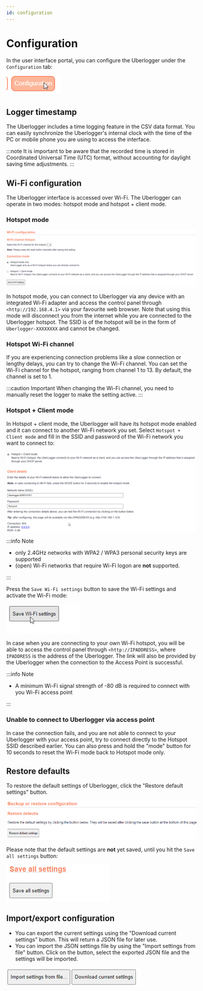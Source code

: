 ```yaml
---
id: configuration
---
```


# Configuration

In the user interface portal, you can configure the Uberlogger under the
`Configuration` tab:

![A close-up of a sign Description automatically generated](media/image16.png)

## Logger timestamp

The Uberlogger includes a time logging feature in the CSV data format.
You can easily synchronize the Uberlogger's internal clock with the time of the PC or mobile phone you are using to access the interface.

:::note
It is important to be aware that the recorded time is stored in Coordinated Universal Time (UTC) format, without accounting for daylight saving time adjustments.
:::

## Wi-Fi configuration

The Uberlogger interface is accessed over Wi-Fi. The Uberlogger can
operate in two modes: hotspot mode and hotspot + client mode.

### Hotspot mode

![A white background with black text Description automatically generated](media/image23.png)

In hotspot mode, you can connect to Uberlogger via any device with an
integrated Wi-Fi adapter and access the control panel through
`<http://192.168.4.1>` via your favourite web browser. Note that using
this mode will disconnect you from the internet while you are connected
to the Uberlogger hotspot. The SSID is of the hotspot will be in the form of `Uberlogger-XXXXXXXX` and cannot be changed.

### Hotspot Wi-Fi channel

If you are experiencing connection problems like a slow connection or
lengthy delays, you can try to change the Wi-Fi channel. You can set the
Wi-Fi channel for the hotspot, ranging from channel 1 to 13. By default,
the channel is set to 1.

:::caution Important
When changing the Wi-Fi channel, you need to manually reset the logger to make the setting active.
:::

### Hotspot + Client mode

In Hotspot + client mode, the Uberlogger will have its hotspot mode enabled and it can connect to another Wi-Fi network you set. Select `Hotspot + Client mode` and fill in the SSID and password of the Wi-Fi network you want to connect to:

![A screenshot of a computer Description automatically generated](media/image24.png)

:::info Note

- only 2.4GHz networks with WPA2 / WPA3 personal security keys are supported
- (open) Wi-Fi networks that require Wi-Fi logon are **not** supported.

:::

Press the `Save Wi-Fi settings` button to save the Wi-Fi settings and activate the Wi-Fi mode:

![A computer screen with a mouse pointer and text Description automatically generated](media/image25.png)

In case when you are connecting to your own Wi-Fi hotspot, you will be able to access the control panel through `<http://IPADDRESS>`, where `IPADDRESS` is the address of the Uberlogger. The link will also be provided by the Uberlogger when the connection to the Access Point is
successful.

:::info Note

- A minimum Wi-Fi signal strength of -80 dB is required to connect with you Wi-Fi access point

:::

### Unable to connect to Uberlogger via access point

In case the connection fails, and you are not able to connect to your Uberlogger with your access point, try to connect directly to the Hotspot SSID described earlier. You can also press and hold the "mode" button for 10 seconds to reset the Wi-Fi mode back to Hotspot mode only.

## Restore defaults

To restore the default settings of Uberlogger, click the "Restore
default settings" button.

![A close up of a text Description automatically generated](media/image26.png)

Please note that the default settings are **not** yet saved,
until you hit the `Save all settings` button:

![A white background with red and black text Description automatically generated](media/image27.png)

## Import/export configuration

- You can export the current settings using the "Download current
  settings" button. This will return a JSON file for later use.
- You can import the JSON settings file by using the "Import settings
  from file" button. Click on the button, select the exported JSON
  file and the settings will be imported.

![](media/image28.png)
